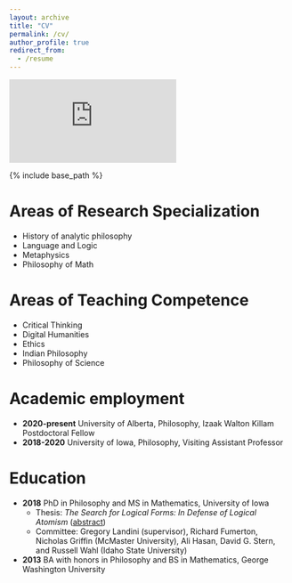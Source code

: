 ```yaml
---
layout: archive
title: "CV"
permalink: /cv/
author_profile: true
redirect_from:
  - /resume
---
```

<embed src="https://github.com/LogicalAtomist/LandonElkind/blob/master/files/CV-Elkind.pdf" type="application/pdf" />

{% include base_path %}
# Areas of Research Specialization
* History of analytic philosophy
* Language and Logic
* Metaphysics
* Philosophy of Math

# Areas of Teaching Competence
* Critical Thinking
* Digital Humanities
* Ethics
* Indian Philosophy
* Philosophy of Science

# Academic employment
* **2020-present** University of Alberta, Philosophy, Izaak Walton Killam Postdoctoral Fellow
* **2018-2020** University of Iowa, Philosophy, Visiting Assistant Professor

# Education
* **2018** PhD in Philosophy and MS in Mathematics, University of Iowa 
  * Thesis: *The Search for Logical Forms: In Defense of Logical Atomism* ([abstract](https://ln2.sync.com/dl/a0d739040/rrrgbcx9-ryczibkx-m4ynzbgs-d48ngjts))
  * Committee: Gregory Landini (supervisor), Richard Fumerton, Nicholas Griffin (McMaster University), Ali Hasan, David G. Stern, and Russell Wahl (Idaho State University)
* **2013** BA with honors in Philosophy and BS in Mathematics, George Washington University

<!--
Publications
======
  <ul>{% for post in site.publications %}
    {% include archive-single-cv.html %}
  {% endfor %}</ul>-->
<!--  
Talks
======
  <ul>{% for post in site.talks %}
    {% include archive-single-talk-cv.html %}
  {% endfor %}</ul>-->
<!--  
Teaching
======
  <ul>{% for post in site.teaching %}
    {% include archive-single-cv.html %}
  {% endfor %}</ul>-->
<!--  
Service and leadership
======
* Currently signed in to 43 different slack teams
-->
